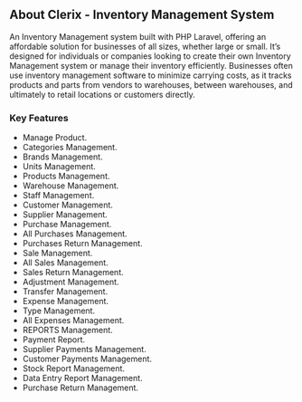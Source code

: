 ## About Clerix - Inventory Management System

An Inventory Management system built with PHP Laravel, offering an affordable solution for businesses of all sizes, whether large or small. It’s designed for individuals or companies looking to create their own Inventory Management system or manage their inventory efficiently. Businesses often use inventory management software to minimize carrying costs, as it tracks products and parts from vendors to warehouses, between warehouses, and ultimately to retail locations or customers directly.

### Key Features

- Manage Product.
- Categories Management.
- Brands Management.
- Units Management.
- Products Management.
- Warehouse Management.
- Staff Management.
- Customer Management.
- Supplier Management.
- Purchase Management.
- All Purchases Management.
- Purchases Return Management.
- Sale Management.
- All Sales Management.
- Sales Return Management.
- Adjustment Management.
- Transfer Management.
- Expense Management.
- Type Management.
- All Expenses Management.
- REPORTS Management.
- Payment Report.
- Supplier Payments Management.
- Customer Payments Management.
- Stock Report Management.
- Data Entry Report Management.
- Purchase Return Management.
